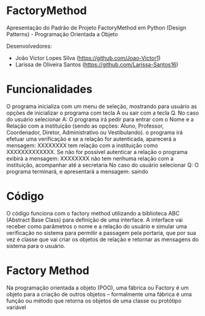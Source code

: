# FactoryMethod
Apresentação do Padrão de Projeto FactoryMethod em Python (Design Patterns) - Programação Orientada a Objeto

Desenvolvedores: 
- João Victor Lopes Silva (https://github.com/Joao-Victor1)
- Larissa de Oliveira Santos (https://github.com/Larissa-Santos16)

# Funcionalidades

O programa inicializa com um menu de seleção, mostrando para usuário as opções de inicializar o programa com tecla A ou sair com a tecla Q. 
No caso do usuário selecionar A: O programa irá pedir para entrar com o Nome e a Relação com a instituição (sendo as opções: Aluno, Professor, Coordenador, Diretor, Administrativo ou Vestibulando).
o programa irá efetuar uma verificação e se a relação for autenticada, aparecerá a mensagem: XXXXXXXX tem relação com a instituição como XXXXXXXXXXXXX. Se não for possível autenticar a relação o programa exibirá a mensagem: XXXXXXXX não tem nenhuma relação com a instituição, acompanhar até a secretaria
No caso do usuário selecionar Q: O programa terminará, e apresentará a mensagem: saindo

# Código

O código funciona com o factory method utilizando a biblioteca ABC (Abstract Base Class)
para definição de uma interface. A interface vai receber como parâmetros o nome e a relação 
do usuário e simular uma verificação no sistema para permitir a passagem pela portaria,
que por sua vez é classe que vai criar os objetos de relação e retornar as mensagens do sistema para o usuário.

# Factory Method

Na programação orientada a objeto (POO), uma fábrica ou Factory é um objeto para a criação de outros objetos – formalmente uma fábrica é uma função ou método que retorna os objetos de uma classe ou protótipo variável
